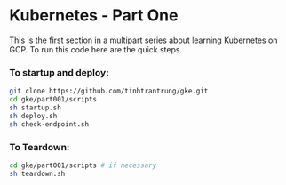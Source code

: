 # Kubernetes - Part One

This is the first section in a multipart series about learning Kubernetes on GCP.
To run this code here are the quick steps.

### To startup and deploy:
```bash
git clone https://github.com/tinhtrantrung/gke.git
cd gke/part001/scripts
sh startup.sh
sh deploy.sh
sh check-endpoint.sh
```

### To Teardown:
```bash
cd gke/part001/scripts # if necessary
sh teardown.sh
```